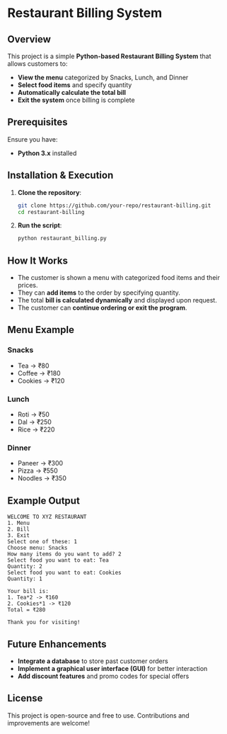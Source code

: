 # **Restaurant Billing System**
## **Overview**
This project is a simple **Python-based Restaurant Billing System** that allows customers to:
- **View the menu** categorized by Snacks, Lunch, and Dinner
- **Select food items** and specify quantity
- **Automatically calculate the total bill**
- **Exit the system** once billing is complete

## **Prerequisites**
Ensure you have:
- **Python 3.x** installed

## **Installation & Execution**
1. **Clone the repository**:
   ```sh
   git clone https://github.com/your-repo/restaurant-billing.git
   cd restaurant-billing
   ```
2. **Run the script**:
   ```sh
   python restaurant_billing.py
   ```

## **How It Works**
- The customer is shown a menu with categorized food items and their prices.
- They can **add items** to the order by specifying quantity.
- The total **bill is calculated dynamically** and displayed upon request.
- The customer can **continue ordering or exit the program**.

## **Menu Example**
### **Snacks**
- Tea → ₹80  
- Coffee → ₹180  
- Cookies → ₹120  

### **Lunch**
- Roti → ₹50  
- Dal → ₹250  
- Rice → ₹220  

### **Dinner**
- Paneer → ₹300  
- Pizza → ₹550  
- Noodles → ₹350  

## **Example Output**
```
WELCOME TO XYZ RESTAURANT
1. Menu
2. Bill
3. Exit
Select one of these: 1
Choose menu: Snacks
How many items do you want to add? 2
Select food you want to eat: Tea
Quantity: 2
Select food you want to eat: Cookies
Quantity: 1

Your bill is:
1. Tea*2 -> ₹160
2. Cookies*1 -> ₹120
Total = ₹280

Thank you for visiting!
```

## **Future Enhancements**
- **Integrate a database** to store past customer orders  
- **Implement a graphical user interface (GUI)** for better interaction  
- **Add discount features** and promo codes for special offers  

## **License**
This project is open-source and free to use. Contributions and improvements are welcome!

